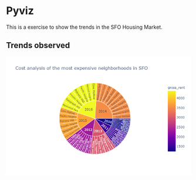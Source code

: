 # Pyviz

This is a exercise to show the trends in the SFO Housing Market.

## Trends observed

![Top 10 most expensive in recent years](Images/sunburst.png)





